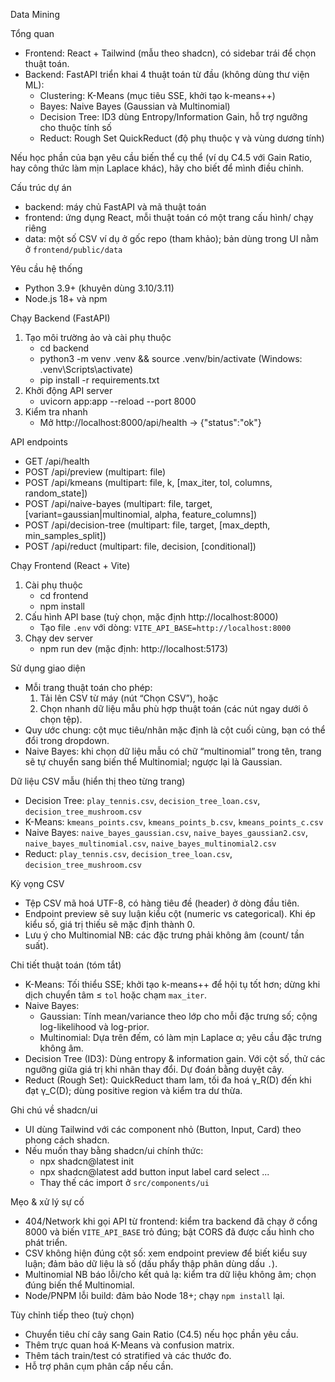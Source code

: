 Data Mining

Tổng quan
- Frontend: React + Tailwind (mẫu theo shadcn), có sidebar trái để chọn thuật toán.
- Backend: FastAPI triển khai 4 thuật toán từ đầu (không dùng thư viện ML):
  - Clustering: K-Means (mục tiêu SSE, khởi tạo k-means++)
  - Bayes: Naive Bayes (Gaussian và Multinomial)
  - Decision Tree: ID3 dùng Entropy/Information Gain, hỗ trợ ngưỡng cho thuộc tính số
  - Reduct: Rough Set QuickReduct (độ phụ thuộc γ và vùng dương tính)

Nếu học phần của bạn yêu cầu biến thể cụ thể (ví dụ C4.5 với Gain Ratio, hay công thức làm mịn Laplace khác), hãy cho biết để mình điều chỉnh.

Cấu trúc dự án
- backend: máy chủ FastAPI và mã thuật toán
- frontend: ứng dụng React, mỗi thuật toán có một trang cấu hình/ chạy riêng
- data: một số CSV ví dụ ở gốc repo (tham khảo); bản dùng trong UI nằm ở `frontend/public/data`

Yêu cầu hệ thống
- Python 3.9+ (khuyên dùng 3.10/3.11)
- Node.js 18+ và npm

Chạy Backend (FastAPI)
1) Tạo môi trường ảo và cài phụ thuộc
   - cd backend
   - python3 -m venv .venv && source .venv/bin/activate  (Windows: .venv\Scripts\activate)
   - pip install -r requirements.txt
2) Khởi động API server
   - uvicorn app:app --reload --port 8000
3) Kiểm tra nhanh
   - Mở http://localhost:8000/api/health → {"status":"ok"}

API endpoints
- GET /api/health
- POST /api/preview  (multipart: file)
- POST /api/kmeans  (multipart: file, k, [max_iter, tol, columns, random_state])
- POST /api/naive-bayes  (multipart: file, target, [variant=gaussian|multinomial, alpha, feature_columns])
- POST /api/decision-tree  (multipart: file, target, [max_depth, min_samples_split])
- POST /api/reduct  (multipart: file, decision, [conditional])

Chạy Frontend (React + Vite)
1) Cài phụ thuộc
   - cd frontend
   - npm install
2) Cấu hình API base (tuỳ chọn, mặc định http://localhost:8000)
   - Tạo file `.env` với dòng: `VITE_API_BASE=http://localhost:8000`
3) Chạy dev server
   - npm run dev (mặc định: http://localhost:5173)

Sử dụng giao diện
- Mỗi trang thuật toán cho phép:
  1) Tải lên CSV từ máy (nút “Chọn CSV”), hoặc
  2) Chọn nhanh dữ liệu mẫu phù hợp thuật toán (các nút ngay dưới ô chọn tệp).
- Quy ước chung: cột mục tiêu/nhãn mặc định là cột cuối cùng, bạn có thể đổi trong dropdown.
- Naive Bayes: khi chọn dữ liệu mẫu có chữ “multinomial” trong tên, trang sẽ tự chuyển sang biến thể Multinomial; ngược lại là Gaussian.

Dữ liệu CSV mẫu (hiển thị theo từng trang)
- Decision Tree: `play_tennis.csv`, `decision_tree_loan.csv`, `decision_tree_mushroom.csv`
- K-Means: `kmeans_points.csv`, `kmeans_points_b.csv`, `kmeans_points_c.csv`
- Naive Bayes: `naive_bayes_gaussian.csv`, `naive_bayes_gaussian2.csv`, `naive_bayes_multinomial.csv`, `naive_bayes_multinomial2.csv`
- Reduct: `play_tennis.csv`, `decision_tree_loan.csv`, `decision_tree_mushroom.csv`

Kỳ vọng CSV
- Tệp CSV mã hoá UTF-8, có hàng tiêu đề (header) ở dòng đầu tiên.
- Endpoint preview sẽ suy luận kiểu cột (numeric vs categorical). Khi ép kiểu số, giá trị thiếu sẽ mặc định thành 0.
- Lưu ý cho Multinomial NB: các đặc trưng phải không âm (count/ tần suất).

Chi tiết thuật toán (tóm tắt)
- K-Means: Tối thiểu SSE; khởi tạo k-means++ để hội tụ tốt hơn; dừng khi dịch chuyển tâm ≤ `tol` hoặc chạm `max_iter`.
- Naive Bayes:
  - Gaussian: Tính mean/variance theo lớp cho mỗi đặc trưng số; cộng log-likelihood và log-prior.
  - Multinomial: Dựa trên đếm, có làm mịn Laplace α; yêu cầu đặc trưng không âm.
- Decision Tree (ID3): Dùng entropy & information gain. Với cột số, thử các ngưỡng giữa giá trị khi nhãn thay đổi. Dự đoán bằng duyệt cây.
- Reduct (Rough Set): QuickReduct tham lam, tối đa hoá γ_R(D) đến khi đạt γ_C(D); dùng positive region và kiểm tra dư thừa.

Ghi chú về shadcn/ui
- UI dùng Tailwind với các component nhỏ (Button, Input, Card) theo phong cách shadcn.
- Nếu muốn thay bằng shadcn/ui chính thức:
  - npx shadcn@latest init
  - npx shadcn@latest add button input label card select ...
  - Thay thế các import ở `src/components/ui`

Mẹo & xử lý sự cố
- 404/Network khi gọi API từ frontend: kiểm tra backend đã chạy ở cổng 8000 và biến `VITE_API_BASE` trỏ đúng; bật CORS đã được cấu hình cho phát triển.
- CSV không hiện đúng cột số: xem endpoint preview để biết kiểu suy luận; đảm bảo dữ liệu là số (dấu phẩy thập phân dùng dấu `.`).
- Multinomial NB báo lỗi/cho kết quả lạ: kiểm tra dữ liệu không âm; chọn đúng biến thể Multinomial.
- Node/PNPM lỗi build: đảm bảo Node 18+; chạy `npm install` lại.

Tùy chỉnh tiếp theo (tuỳ chọn)
- Chuyển tiêu chí cây sang Gain Ratio (C4.5) nếu học phần yêu cầu.
- Thêm trực quan hoá K-Means và confusion matrix.
- Thêm tách train/test có stratified và các thước đo.
- Hỗ trợ phân cụm phân cấp nếu cần.
